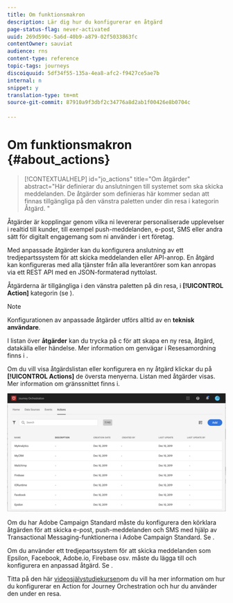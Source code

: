 ```yaml
---
title: Om funktionsmakron
description: Lär dig hur du konfigurerar en åtgärd
page-status-flag: never-activated
uuid: 269d590c-5a6d-40b9-a879-02f5033863fc
contentOwner: sauviat
audience: rns
content-type: reference
topic-tags: journeys
discoiquuid: 5df34f55-135a-4ea8-afc2-f9427ce5ae7b
internal: n
snippet: y
translation-type: tm+mt
source-git-commit: 87910a9f3dbf2c34776a8d2ab1f00426e8b0704c

---
```



# Om funktionsmakron {#about_actions}

>[!CONTEXTUALHELP]
>id=&quot;jo_actions&quot;
>title=&quot;Om åtgärder&quot;
>abstract=&quot;Här definierar du anslutningen till systemet som ska skicka meddelanden. De åtgärder som definieras här kommer sedan att finnas tillgängliga på den vänstra paletten under din resa i kategorin Åtgärd. &quot;

Åtgärder är kopplingar genom vilka ni levererar personaliserade upplevelser i realtid till kunder, till exempel push-meddelanden, e-post, SMS eller andra sätt för digitalt engagemang som ni använder i ert företag.

Med anpassade åtgärder kan du konfigurera anslutning av ett tredjepartssystem för att skicka meddelanden eller API-anrop. En åtgärd kan konfigureras med alla tjänster från alla leverantörer som kan anropas via ett REST API med en JSON-formaterad nyttolast.

Åtgärderna är tillgängliga i den vänstra paletten på din resa, i **[!UICONTROL Action]** kategorin (se [](../building-journeys/about-action-activities.md) ).

>[!NOTE]
>
>Konfigurationen av anpassade åtgärder utförs alltid av en **teknisk användare**.

I listan över **åtgärder** kan du trycka på c för att skapa en ny resa, åtgärd, datakälla eller händelse. Mer information om genvägar i Resesamordning finns i [](../about/user-interface.md#section_ksq_zr1_ffb).

Om du vill visa åtgärdslistan eller konfigurera en ny åtgärd klickar du på **[!UICONTROL Actions]** de översta menyerna. Listan med åtgärder visas. Mer information om gränssnittet finns [](../about/user-interface.md) i.

![](../assets/custom1.png)

Om du har Adobe Campaign Standard måste du konfigurera den körklara åtgärden för att skicka e-post, push-meddelanden och SMS med hjälp av Transactional Messaging-funktionerna i Adobe Campaign Standard. Se [](../action/working-with-adobe-campaign.md).

Om du använder ett tredjepartssystem för att skicka meddelanden som Epsilon, Facebook, Adobe.io, Firebase osv. måste du lägga till och konfigurera en anpassad åtgärd. Se [](../action/about-custom-action-configuration.md).

Titta på den här [videosjälvstudiekursen](https://docs.adobe.com/content/help/en/platform-learn/tutorials/journey-orchestration/configure-actions.html)om du vill ha mer information om hur du konfigurerar en Action for Journey Orchestration och hur du använder den under en resa.

